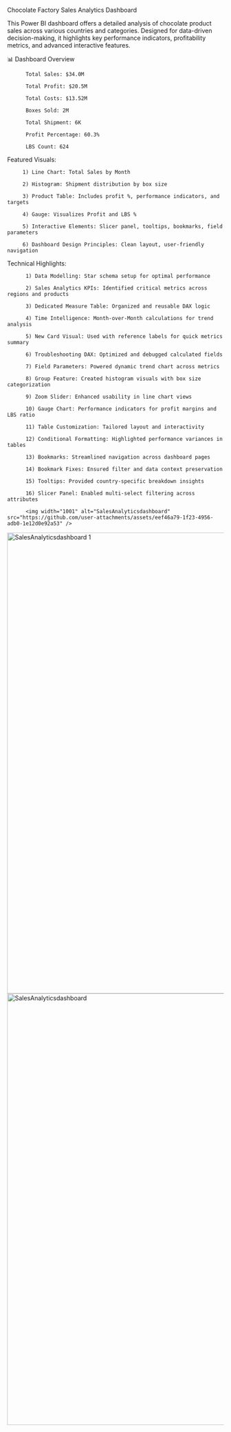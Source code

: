 Chocolate Factory Sales Analytics Dashboard

This Power BI dashboard offers a detailed analysis of chocolate product sales across various countries and categories. Designed for data-driven decision-making, it highlights key performance indicators, profitability metrics, and advanced interactive features.

📊 Dashboard Overview

          Total Sales: $34.0M

          Total Profit: $20.5M

          Total Costs: $13.52M

          Boxes Sold: 2M

          Total Shipment: 6K

          Profit Percentage: 60.3%

          LBS Count: 624

  Featured Visuals:
  
         1) Line Chart: Total Sales by Month

         2) Histogram: Shipment distribution by box size

         3) Product Table: Includes profit %, performance indicators, and targets

         4) Gauge: Visualizes Profit and LBS %

         5) Interactive Elements: Slicer panel, tooltips, bookmarks, field parameters

         6) Dashboard Design Principles: Clean layout, user-friendly navigation
          
  Technical Highlights:

          1) Data Modelling: Star schema setup for optimal performance

          2) Sales Analytics KPIs: Identified critical metrics across regions and products

          3) Dedicated Measure Table: Organized and reusable DAX logic

          4) Time Intelligence: Month-over-Month calculations for trend analysis

          5) New Card Visual: Used with reference labels for quick metrics summary

          6) Troubleshooting DAX: Optimized and debugged calculated fields

          7) Field Parameters: Powered dynamic trend chart across metrics

          8) Group Feature: Created histogram visuals with box size categorization

          9) Zoom Slider: Enhanced usability in line chart views

          10) Gauge Chart: Performance indicators for profit margins and LBS ratio
          
          11) Table Customization: Tailored layout and interactivity

          12) Conditional Formatting: Highlighted performance variances in tables

          13) Bookmarks: Streamlined navigation across dashboard pages

          14) Bookmark Fixes: Ensured filter and data context preservation

          15) Tooltips: Provided country-specific breakdown insights

          16) Slicer Panel: Enabled multi-select filtering across attributes

          <img width="1001" alt="SalesAnalyticsdashboard" src="https://github.com/user-attachments/assets/eef46a79-1f23-4956-adb0-1e12d0e92a53" />
<img width="1069" alt="SalesAnalyticsdashboard 1" src="https://github.com/user-attachments/assets/cb428ac8-18af-4c2f-b53d-5c298b5e6cf3" />

<img width="1001" alt="SalesAnalyticsdashboard" src="https://github.com/user-attachments/assets/be19ec5c-e1d6-435a-8e66-cfe465c0b863" />







          
